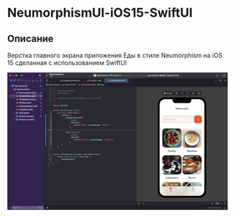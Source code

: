 # NeumorphismUI-iOS15-SwiftUI

## Описание

Верстка главного экрана приложения Еды в стиле Neumorphism на iOS 15 сделанная с использованием SwiftUI

![Screen Banner](Documentation/1.png)
